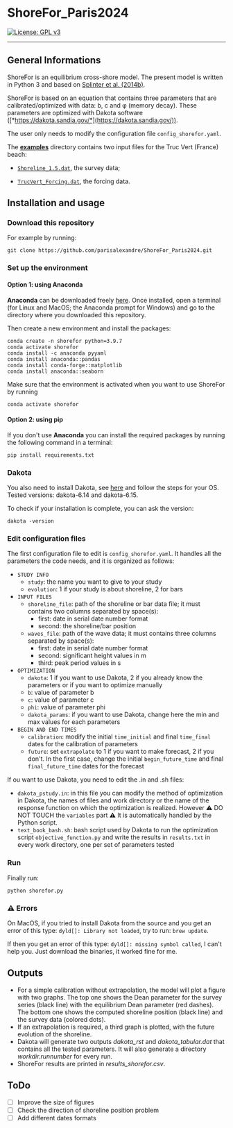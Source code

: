 # ShoreFor\_Paris2024
[![License: GPL v3](https://img.shields.io/badge/License-GPLv3-blue.svg)](https://www.gnu.org/licenses/gpl-3.0)
***
## General Informations

ShoreFor is an equilibrium cross-shore model. The present model is written in Python 3 and based on [Splinter et al. (2014b)](doc/SPLINTER-2014b_A_generalized_equilibrium_model_for_predicting_daily_to_interannual_shoreline_response.pdf).

ShoreFor is based on an equation that contains three parameters that are calibrated/optimized with data: b, c and &phi; (memory decay). These parameters are optimized with Dakota software ([*https://dakota.sandia.gov/*](https://dakota.sandia.gov/)).

The user only needs to modify the configuration file `config_shorefor.yaml`.

The [**examples**](./examples/) directory contains two input files for the Truc Vert (France) beach:

- [`Shoreline_1.5.dat`](./examples/Shoreline_1.5.dat), the survey data;

- [`TrucVert_Forcing.dat`](./examples/TrucVert_Forcing.dat), the forcing data.

## Installation and usage

### Download this repository

For example by running:
```
git clone https://github.com/parisalexandre/ShoreFor_Paris2024.git
```

### Set up the environment
#### Option 1: using Anaconda

**Anaconda** can be downloaded freely [here](https://www.anaconda.com/download/). Once installed, open a terminal (for Linux and MacOS; the Anaconda prompt for Windows) and go to the directory where you downloaded this repository. 

Then create a new environment and install the packages:
```
conda create -n shorefor python=3.9.7
conda activate shorefor
conda install -c anaconda pyyaml
conda install anaconda::pandas
conda install conda-forge::matplotlib
conda install anaconda::seaborn
```

Make sure that the environment is activated when you want to use ShoreFor by running
```
conda activate shorefor
```

#### Option 2: using pip

If you don't use **Anaconda** you can install the required packages by running the following command in a terminal:
```
pip install requirements.txt
```

### Dakota

You also need to install Dakota, see [here](https://dakota.sandia.gov/downloads/) and follow the steps for your OS. Tested versions: dakota-6.14 and dakota-6.15.

To check if your installation is complete, you can ask the version:
```
dakota -version
```

### Edit configuration files

The first configuration file to edit is `config_shorefor.yaml`. It handles all the parameters the code needs, and it is organized as follows:
- `STUDY INFO`
    - `study`: the name you want to give to your study
    - `evolution`: 1 if your study is about shoreline, 2 for bars
- `INPUT FILES`
    - `shoreline_file`: path of the shoreline or bar data file; it must contains two columns separated by space(s):
        - first: date in serial date number format
        - second: the shoreline/bar position
    - `waves_file`: path of the wave data; it must contains three columns separated by space(s):
        - first: date in serial date number format
        - second: significant height values in m
        - third: peak period values in s
- `OPTIMIZATION`
    - `dakota`: 1 if you want to use Dakota, 2 if you already know the parameters or if you want to optimize manually
    - `b`: value of parameter b
    - `c`: value of parameter c
    - `phi`: value of parameter phi
    - `dakota_params`: if you want to use Dakota, change here the min and max values for each parameters
- `BEGIN AND END TIMES`
    - `calibration`: modify the initial `time_initial` and final `time_final` dates for the calibration of parameters
    - `future`: set `extrapolate` to 1 if you want to make forecast, 2 if you don't. In the first case, change the initial `begin_future_time` and final `final_future_time` dates for the forecast

If ou want to use Dakota, you need to edit the .in and .sh files:
- `dakota_pstudy.in`: in this file you can modify the method of optimization in Dakota, the names of files and work directory or the name of the response function on which the optimization is realized. However :warning: DO NOT TOUCH the `variables` part :warning: It is automatically handled by the Python script.
- `text_book_bash.sh`: bash script used by Dakota to run the optimization script `objective_function.py` and write the results in `results.txt` in every work directory, one per set of parameters tested 

### Run

Finally run:
```
python shorefor.py
```

### :warning: Errors

On MacOS, if you tried to install Dakota from the source and you get an error of this type: ```dyld[]: Library not loaded```, try to run: ```brew update```.

If then you get an error of this type: ```dyld[]: missing symbol called```, I can't help you. Just download the binaries, it worked fine for me.

## Outputs
- For a simple calibration without extrapolation, the model will plot a figure with two graphs. The top one shows the Dean parameter for the survey series (black line) with the equilibrium Dean parameter (red dashes). The bottom one shows the computed shoreline position (black line) and the survey data (colored dots).
- If an extrapolation is required, a third graph is plotted, with the future evolution of the shoreline.
- Dakota will generate two outputs *dakota_rst* and *dakota_tabular.dat* that contains all the tested parameters. It will also generate a directory *workdir.runnumber* for every run.
- ShoreFor results are printed in *results_shorefor.csv*.

## ToDo
- [ ] Improve the size of figures
- [ ] Check the direction of shoreline position problem
- [ ] Add different dates formats

